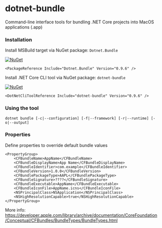 # dotnet-bundle

Command-line interface tools for bundling .NET Core projects into MacOS applications (.app)

### Installation

Install MSBuild target via NuGet package: ```Dotnet.Bundle```

[![NuGet](https://img.shields.io/nuget/v/Dotnet.Bundle.svg)](https://www.nuget.org/packages/Dotnet.Bundle/)

```
<PackageReference Include="Dotnet.Bundle" Version="0.9.6" />
```

Install .NET Core CLI tool via NuGet package: ```dotnet-bundle```

[![NuGet](https://img.shields.io/nuget/v/dotnet-bundle.svg)](https://www.nuget.org/packages/dotnet-bundle/)

```
<DotNetCliToolReference Include="dotnet-bundle" Version="0.9.6" />
```

### Using the tool

```
dotnet bundle [-c|--configuration] [-f|--framework] [-r|--runtime] [-o|--output]
```

### Properties

Define properties to override default bundle values

```
<PropertyGroup>
    <CFBundleName>AppName</CFBundleName>
    <CFBundleDisplayName>App Name</CFBundleDisplayName>
    <CFBundleIdentifier>com.example</CFBundleIdentifier>
    <CFBundleVersion>1.0.0</CFBundleVersion>
    <CFBundlePackageType>AAPL</CFBundlePackageType>
    <CFBundleSignature>????</CFBundleSignature>
    <CFBundleExecutable>AppName</CFBundleExecutable>
    <CFBundleIconFile>AppName.icns</CFBundleIconFile>
    <NSPrincipalClass>NSApplication</NSPrincipalClass>
    <NSHighResolutionCapable>true</NSHighResolutionCapable>
</PropertyGroup>
```

More info: https://developer.apple.com/library/archive/documentation/CoreFoundation/Conceptual/CFBundles/BundleTypes/BundleTypes.html 
